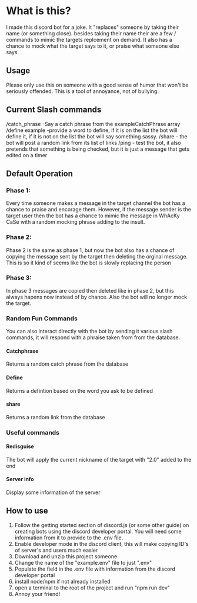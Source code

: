 # What is this?

I made this discord bot for a joke. It "replaces" someone by taking their name (or something close). besides taking their name their are a few / commands to mimic the targets replcement on demand. It also has a chance to mock what the target says to it, or praise what someone else says.

## Usage

Please only use this on someone with a good sense of humor that won't be seriously offended. This is a tool of annoyance, not of bullying.

## Current Slash commands

/catch_phrase -Say a catch phrase from the exampleCatchPhrase array
/define example -provide a word to define, if it is on the list the bot will define it, if it is not on the list the bot will say something sassy.
/share - the bot will post a random link from its list of links
/ping - test the bot, it also pretends that something is being checked, but it is just a message that gets edited on a timer

## Default Operation

### Phase 1:

Every time someone makes a message in the target channel the bot has a chance to praise and encorage them. However, if the message sender is the target user then the bot has a chance to mimic the message in WhAcKy CaSe with a random mocking phrase adding to the insult.

### Phase 2:

Phase 2 is the same as phase 1, but now the bot also has a chance of copying the message sent by the target then deleting the orginal message. This is so it kind of seems like the bot is slowly replacing the person

### Phase 3:

In phase 3 messages are copied then deleted like in phase 2, but this always hapens now instead of by chance. Also the bot will no longer mock the target.

### Random Fun Commands

You can also interact directly with the bot by sending it various slash commands, it will respond with a phraise taken from from the database.

#### Catchphrase

Returns a random catch phrase from the database

#### Define

Returns a defintion based on the word you ask to be defined

#### share

Returns a random link from the database

### Useful commands

#### Redisguise

The bot will apply the current nickname of the target with "2.0" added to the end

#### Server info

Display some information of the server

## How to use

1. Follow the getting started section of discord.js (or some other guide) on creating bots using the discord developer portal. You will need some information from it to provide to the .env file.
2. Enable developer mode in the discord client, this will make copying ID's of server's and users much easier
3. Download and unzip this project someone
4. Change the name of the "example.env" file to just ".env"
5. Populate the field in the .env file with information from the discord developer portal
6. install node/npm if not already installed
7. open a terminal to the root of the project and run "npm run dev"
8. Annoy your friend!
